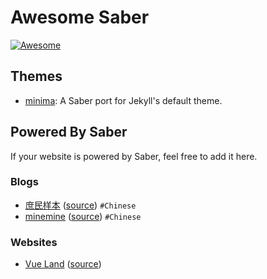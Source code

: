 # Awesome Saber

[![Awesome](https://awesome.re/badge.svg)](https://awesome.re)


## Themes

- [minima](https://github.com/egoist/saber-theme-minima): A Saber port for Jekyll's default theme.

## Powered By Saber

If your website is powered by Saber, feel free to add it here.

### Blogs

- [庶民样本](https://egoist.moe) ([source](https://github.com/egoist/blog)) `#Chinese`
- [minemine](https://minemine.cc/) ([source](https://github.com/luyilin/minemine)) `#Chinese`

### Websites

- [Vue Land](https://vue-land.js.org) ([source](https://github.com/egoist/vue-land))
